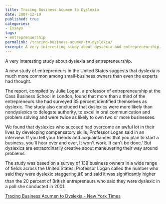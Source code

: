 ```yaml
---
title: Tracing Business Acumen to Dyslexia
date: 2007-12-19
published: true
categories:
- Essays
tags:
- entreprenuership
permalink: /tracing-business-acumen-to-dyslexia/
excerpt: A very interesting study about dyslexia and entrepreneurship.
---
```

A very interesting study about dyslexia and entrepreneurship.

A new study of entrepreneurs in the United States suggests that dyslexia is much more common among small-business owners than even the experts had thought.

The report, compiled by Julie Logan, a professor of entrepreneurship at the Cass Business School in London, found that more than a third of the entrepreneurs she had surveyed 35 percent identified themselves as dyslexic. The study also concluded that dyslexics were more likely than nondyslexics to delegate authority, to excel in oral communication and problem solving and were twice as likely to own two or more businesses.

We found that dyslexics who succeed had overcome an awful lot in their lives by developing compensatory skills, Professor Logan said in an interview. If you tell your friends and acquaintances that you plan to start a business, you'll hear over and over, It won't work. It can't be done.' But dyslexics are extraordinarily creative about maneuvering their way around problems.

The study was based on a survey of 139 business owners in a wide range of fields across the United States. Professor Logan called the number who said they were dyslexic staggering,â€ and said it was significantly higher than the 20 percent of British entrepreneurs who said they were dyslexic in a poll she conducted in 2001.

[Tracing Business Acumen to Dyslexia - New York Times](http://www.nytimes.com/2007/12/06/business/06dyslexia.html?_r=1&amp;em&amp;ex=1197262800&amp;en=24bb78073ad70446&amp;ei=5087%0A&amp;oref=slogin)
